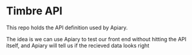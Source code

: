 # Timbre API

This repo holds the API definition used by Apiary.

The idea is we can use Apiary to test our front end without hitting the API itself, and Apiary will tell us if 
the recieved data looks right
